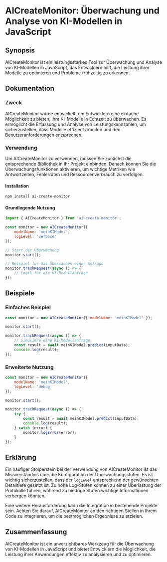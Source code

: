 <!--
Meta Description: # AICreateMonitor: Überwachung und Analyse von KI-Modellen in JavaScript ## Synopsis AICreateMonitor ist ein leistungsstarkes Tool zur Überwachung und...
Meta Keywords: monitor, aicreatemonitor, die, und, javascript
-->

# AICreateMonitor: Überwachung und Analyse von KI-Modellen in JavaScript

## Synopsis
AICreateMonitor ist ein leistungsstarkes Tool zur Überwachung und Analyse von KI-Modellen in JavaScript, das Entwicklern hilft, die Leistung ihrer Modelle zu optimieren und Probleme frühzeitig zu erkennen.

## Dokumentation
### Zweck
AICreateMonitor wurde entwickelt, um Entwicklern eine einfache Möglichkeit zu bieten, ihre KI-Modelle in Echtzeit zu überwachen. Es ermöglicht die Erfassung und Analyse von Leistungskennzahlen, um sicherzustellen, dass Modelle effizient arbeiten und den Benutzeranforderungen entsprechen.

### Verwendung
Um AICreateMonitor zu verwenden, müssen Sie zunächst die entsprechende Bibliothek in Ihr Projekt einbinden. Danach können Sie die Überwachungsfunktionen aktivieren, um wichtige Metriken wie Antwortzeiten, Fehlerraten und Ressourcenverbrauch zu verfolgen.

#### Installation
```bash
npm install ai-create-monitor
```

#### Grundlegende Nutzung
```javascript
import { AICreateMonitor } from 'ai-create-monitor';

const monitor = new AICreateMonitor({
    modelName: 'meinKIModel',
    logLevel: 'verbose'
});

// Start der Überwachung
monitor.start();

// Beispiel für das Überwachen einer Anfrage
monitor.trackRequest(async () => {
    // Logik für die KI-Modellanfrage
});
```

## Beispiele
### Einfaches Beispiel
```javascript
const monitor = new AICreateMonitor({ modelName: 'meinKIModel' });

monitor.start();

monitor.trackRequest(async () => {
    // Simuliere eine KI-Modellanfrage
    const result = await meinKIModel.predict(inputData);
    console.log(result);
});
```

### Erweiterte Nutzung
```javascript
const monitor = new AICreateMonitor({
    modelName: 'meinKIModel',
    logLevel: 'debug'
});

monitor.start();

monitor.trackRequest(async () => {
    try {
        const result = await meinKIModel.predict(inputData);
        console.log(result);
    } catch (error) {
        monitor.logError(error);
    }
});
```

## Erklärung
Ein häufiger Stolperstein bei der Verwendung von AICreateMonitor ist das Missverständnis über die Konfiguration der Überwachungsstufen. Es ist wichtig sicherzustellen, dass der `logLevel` entsprechend der gewünschten Detailtiefe gesetzt ist. Zu hohe Log-Stufen können zu einer Überlastung der Protokolle führen, während zu niedrige Stufen wichtige Informationen verbergen könnten.

Eine weitere Herausforderung kann die Integration in bestehende Projekte sein. Achten Sie darauf, AICreateMonitor an den richtigen Stellen in Ihrem Code zu integrieren, um die bestmöglichen Ergebnisse zu erzielen. 

## Zusammenfassung
AICreateMonitor ist ein unverzichtbares Werkzeug für die Überwachung von KI-Modellen in JavaScript und bietet Entwicklern die Möglichkeit, die Leistung ihrer Anwendungen effektiv zu analysieren und zu optimieren.